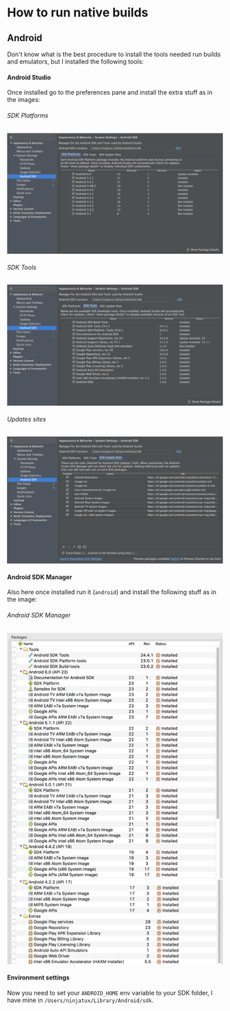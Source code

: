 # How to run native builds

## Android
Don't know what is the best procedure to install the tools needed run builds and emulators, but I installed the following tools:

#### Android Studio
Once installed go to the preferences pane and install the extra stuff as in the images:

###### SDK Platforms
![SDK Platforms](images/studio_sdk_platforms.png?raw=true "Android Studio SDK Platforms")

###### SDK Tools
![SDK Tools](images/studio_tools.png?raw=true "Android Studio SDK Tools")

###### Updates sites
![Updates sites](images/studio_updates.png?raw=true "Android Studio Updates Sites")

#### Android SDK Manager
Also here once installed run it (`android`) and install the following stuff as in the image:

###### Android SDK Manager
![Part 01](images/sdk_manager_01.png?raw=true "SDK Manager Part 01")
![Part 02](images/sdk_manager_02.png?raw=true "SDK Manager Part 02")

#### Environment settings
Now you need to set your `ANDROID_HOME` env variable to your SDK folder, I have mine in `/Users/ninjatux/Library/Android/sdk`.
